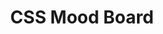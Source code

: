 ---
layout: workss_entry
title: CSS Mood Board
categories: [work]
external_link: http://jefff.co/misc/css-mood-board/
---